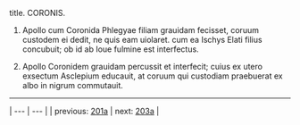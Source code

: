 title. CORONIS.



1. Apollo cum Coronida Phlegyae filiam grauidam fecisset, coruum custodem ei dedit, ne quis eam uiolaret. cum ea Ischys Elati filius concubuit; ob id ab Ioue fulmine est interfectus.



2. Apollo Coronidem grauidam percussit et interfecit; cuius ex utero exsectum Asclepium educauit, at coruum qui custodiam praebuerat ex albo in nigrum commutauit.



---

| --- | --- |
| previous: [201a](../201a/) | next: [203a](../203a/) |